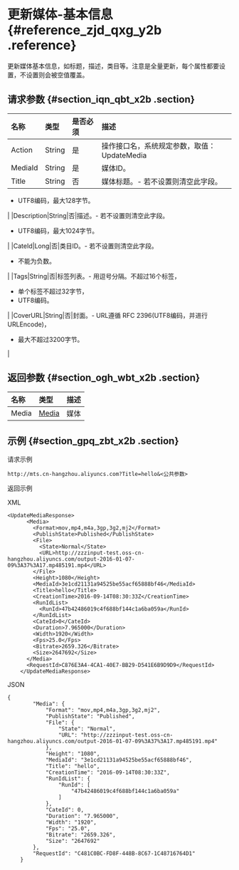 # 更新媒体-基本信息 {#reference_zjd_qxg_y2b .reference}

更新媒体基本信息，如标题，描述，类目等。注意是全量更新，每个属性都要设置，不设置则会被空值覆盖。

## 请求参数 {#section_iqn_qbt_x2b .section}

|名称|类型|是否必须|描述|
|:-|:-|:---|:-|
|Action|String|是|操作接口名，系统规定参数，取值：UpdateMedia|
|MediaId|String|是|媒体ID。|
|Title|String|否|媒体标题。-   若不设置则清空此字段。
-   UTF8编码，最大128字节。

|
|Description|String|否|描述。-   若不设置则清空此字段。
-   UTF8编码，最大1024字节。

|
|CateId|Long|否|类目ID。-   若不设置则清空此字段。
-   不能为负数。

|
|Tags|String|否|标签列表。-   用逗号分隔。不超过16个标签，
-   单个标签不超过32字节，
-   UTF8编码。

|
|CoverURL|String|否|封面。-   URL遵循 RFC 2396\(UTF8编码，并进行URLEncode\)，
-   最大不超过3200字节。

|

## 返回参数 {#section_ogh_wbt_x2b .section}

|名称|类型|描述|
|:-|:-|:-|
|Media|[Media](cn.zh-CN/API参考/数据类型.md#)|媒体|

## 示例 {#section_gpq_zbt_x2b .section}

请求示例

```
http://mts.cn-hangzhou.aliyuncs.com?Title=hello&<公共参数>
```

返回示例

XML

```
<UpdateMediaResponse>
      <Media>
        <Format>mov,mp4,m4a,3gp,3g2,mj2</Format>
        <PublishState>Published</PublishState>
        <File>
          <State>Normal</State>
          <URL>http://zzzinput-test.oss-cn-hangzhou.aliyuncs.com/output-2016-01-07-09%3A37%3A17.mp485191.mp4</URL>
        </File>
        <Height>1080</Height>
        <MediaId>3e1cd21131a94525be55acf65888bf46</MediaId>
        <Title>hello</Title>
        <CreationTime>2016-09-14T08:30:33Z</CreationTime>
        <RunIdList>
          <RunId>47b42486019c4f688bf144c1a6ba059a</RunId>
        </RunIdList>
        <CateId>0</CateId>
        <Duration>7.965000</Duration>
        <Width>1920</Width>
        <Fps>25.0</Fps>
        <Bitrate>2659.326</Bitrate>
        <Size>2647692</Size>
      </Media>
      <RequestId>C876E3A4-4CA1-40E7-BB29-D541E6B9D9D9</RequestId>
    </UpdateMediaResponse>
```

JSON

```
{
        "Media": {
            "Format": "mov,mp4,m4a,3gp,3g2,mj2", 
            "PublishState": "Published", 
            "File": {
                "State": "Normal", 
                "URL": "http://zzzinput-test.oss-cn-hangzhou.aliyuncs.com/output-2016-01-07-09%3A37%3A17.mp485191.mp4"
            }, 
            "Height": "1080", 
            "MediaId": "3e1cd21131a94525be55acf65888bf46", 
            "Title": "hello", 
            "CreationTime": "2016-09-14T08:30:33Z", 
            "RunIdList": {
                "RunId": [
                    "47b42486019c4f688bf144c1a6ba059a"
                ]
            }, 
            "CateId": 0, 
            "Duration": "7.965000", 
            "Width": "1920", 
            "Fps": "25.0", 
            "Bitrate": "2659.326", 
            "Size": "2647692"
        }, 
        "RequestId": "C481C0BC-FD8F-448B-8C67-1C48716764D1"
    }
```

